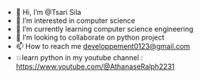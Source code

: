 - 👋 Hi, I’m @Tsari Sila
- 👀 I’m interested in computer science
- 🌱 I’m currently learning computer science engineering
- 💞️ I’m looking to collaborate on python project
- 📫 How to reach me developpement0123@gmail.com
- 💥learn python in my youtube channel : https://www.youtube.com/@AthanaseRalph2231

<!---
chaton2325/chaton2325 is a ✨ special ✨ repository because its `README.md` (this file) appears on your GitHub profile.
You can click the Preview link to take a look at your changes.
--->
